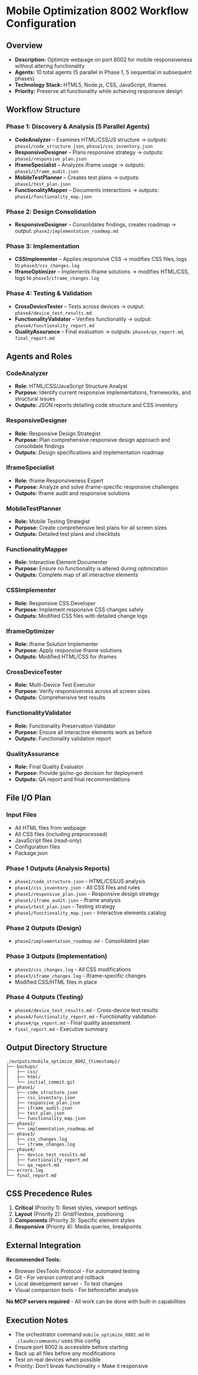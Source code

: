 # Mobile Optimization 8002 Workflow Configuration

## Overview
- **Description:** Optimize webpage on port 8002 for mobile responsiveness without altering functionality
- **Agents:** 10 total agents (5 parallel in Phase 1, 5 sequential in subsequent phases)
- **Technology Stack:** HTML5, Node.js, CSS, JavaScript, iframes
- **Priority:** Preserve all functionality while achieving responsive design

## Workflow Structure

### Phase 1: Discovery & Analysis (5 Parallel Agents)
- **CodeAnalyzer** – Examines HTML/CSS/JS structure → outputs: `phase1/code_structure.json`, `phase1/css_inventory.json`
- **ResponsiveDesigner** – Plans responsive strategy → outputs: `phase1/responsive_plan.json`
- **IframeSpecialist** – Analyzes iframe usage → outputs: `phase1/iframe_audit.json`
- **MobileTestPlanner** – Creates test plans → outputs: `phase1/test_plan.json`
- **FunctionalityMapper** – Documents interactions → outputs: `phase1/functionality_map.json`

### Phase 2: Design Consolidation
- **ResponsiveDesigner** – Consolidates findings, creates roadmap → output: `phase2/implementation_roadmap.md`

### Phase 3: Implementation
- **CSSImplementer** – Applies responsive CSS → modifies CSS files, logs to `phase3/css_changes.log`
- **IframeOptimizer** – Implements iframe solutions → modifies HTML/CSS, logs to `phase3/iframe_changes.log`

### Phase 4: Testing & Validation
- **CrossDeviceTester** – Tests across devices → output: `phase4/device_test_results.md`
- **FunctionalityValidator** – Verifies functionality → output: `phase4/functionality_report.md`
- **QualityAssurance** – Final evaluation → outputs: `phase4/qa_report.md`, `final_report.md`

## Agents and Roles

### CodeAnalyzer
- **Role:** HTML/CSS/JavaScript Structure Analyst
- **Purpose:** Identify current responsive implementations, frameworks, and structural issues
- **Outputs:** JSON reports detailing code structure and CSS inventory

### ResponsiveDesigner
- **Role:** Responsive Design Strategist
- **Purpose:** Plan comprehensive responsive design approach and consolidate findings
- **Outputs:** Design specifications and implementation roadmap

### IframeSpecialist
- **Role:** Iframe Responsiveness Expert
- **Purpose:** Analyze and solve iframe-specific responsive challenges
- **Outputs:** Iframe audit and responsive solutions

### MobileTestPlanner
- **Role:** Mobile Testing Strategist
- **Purpose:** Create comprehensive test plans for all screen sizes
- **Outputs:** Detailed test plans and checklists

### FunctionalityMapper
- **Role:** Interactive Element Documenter
- **Purpose:** Ensure no functionality is altered during optimization
- **Outputs:** Complete map of all interactive elements

### CSSImplementer
- **Role:** Responsive CSS Developer
- **Purpose:** Implement responsive CSS changes safely
- **Outputs:** Modified CSS files with detailed change logs

### IframeOptimizer
- **Role:** Iframe Solution Implementer
- **Purpose:** Apply responsive iframe solutions
- **Outputs:** Modified HTML/CSS for iframes

### CrossDeviceTester
- **Role:** Multi-Device Test Executor
- **Purpose:** Verify responsiveness across all screen sizes
- **Outputs:** Comprehensive test results

### FunctionalityValidator
- **Role:** Functionality Preservation Validator
- **Purpose:** Ensure all interactive elements work as before
- **Outputs:** Functionality validation report

### QualityAssurance
- **Role:** Final Quality Evaluator
- **Purpose:** Provide go/no-go decision for deployment
- **Outputs:** QA report and final recommendations

## File I/O Plan

### Input Files
- All HTML files from webpage
- All CSS files (including preprocessed)
- JavaScript files (read-only)
- Configuration files
- Package.json

### Phase 1 Outputs (Analysis Reports)
- `phase1/code_structure.json` - HTML/CSS/JS analysis
- `phase1/css_inventory.json` - All CSS files and rules
- `phase1/responsive_plan.json` - Responsive design strategy
- `phase1/iframe_audit.json` - Iframe analysis
- `phase1/test_plan.json` - Testing strategy
- `phase1/functionality_map.json` - Interactive elements catalog

### Phase 2 Outputs (Design)
- `phase2/implementation_roadmap.md` - Consolidated plan

### Phase 3 Outputs (Implementation)
- `phase3/css_changes.log` - All CSS modifications
- `phase3/iframe_changes.log` - Iframe-specific changes
- Modified CSS/HTML files in place

### Phase 4 Outputs (Testing)
- `phase4/device_test_results.md` - Cross-device test results
- `phase4/functionality_report.md` - Functionality validation
- `phase4/qa_report.md` - Final quality assessment
- `final_report.md` - Executive summary

## Output Directory Structure

```
./outputs/mobile_optimize_8002_{timestamp}/
├── backups/
│   ├── css/
│   ├── html/
│   └── initial_commit.git
├── phase1/
│   ├── code_structure.json
│   ├── css_inventory.json
│   ├── responsive_plan.json
│   ├── iframe_audit.json
│   ├── test_plan.json
│   └── functionality_map.json
├── phase2/
│   └── implementation_roadmap.md
├── phase3/
│   ├── css_changes.log
│   └── iframe_changes.log
├── phase4/
│   ├── device_test_results.md
│   ├── functionality_report.md
│   └── qa_report.md
├── errors.log
└── final_report.md
```

## CSS Precedence Rules

1. **Critical** (Priority 1): Reset styles, viewport settings
2. **Layout** (Priority 2): Grid/Flexbox, positioning
3. **Components** (Priority 3): Specific element styles
4. **Responsive** (Priority 4): Media queries, breakpoints

## External Integration

**Recommended Tools:**
- Browser DevTools Protocol - For automated testing
- Git - For version control and rollback
- Local development server - To test changes
- Visual comparison tools - For before/after analysis

**No MCP servers required** - All work can be done with built-in capabilities

## Execution Notes

- The orchestrator command `mobile_optimize_8002.md` in `.claude/commands/` uses this config
- Ensure port 8002 is accessible before starting
- Back up all files before any modifications
- Test on real devices when possible
- Priority: Don't break functionality > Make it responsive